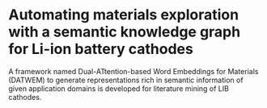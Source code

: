 # Automating materials exploration with a semantic knowledge graph for Li-ion battery cathodes
A framework named Dual-ATtention-based Word Embeddings for Materials (DATWEM) to generate representations rich in semantic information of given application domains is developed for literature mining of LIB cathodes.
